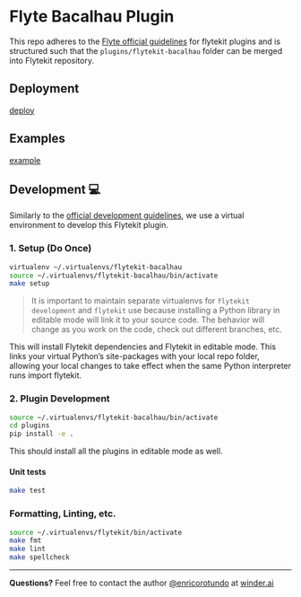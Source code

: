# Flyte Bacalhau Plugin

This repo adheres to the [Flyte official guidelines](https://github.com/flyteorg/flytekit/tree/master/plugins#guidelines-) for flytekit plugins and is structured such that the `plugins/flytekit-bacalhau` folder can be merged into Flytekit repository.

## Deployment

[deploy](./DEPLOYMENT.md)

## Examples

[example](./plugins/flytekit-bacalhau)

## Development :computer:

Similarly to the [official development guidelines](https://docs.flyte.org/projects/flytekit/en/latest/contributing.html#contribute-code), we use a virtual environment to develop this Flytekit plugin.

### 1. Setup (Do Once)

```bash
virtualenv ~/.virtualenvs/flytekit-bacalhau
source ~/.virtualenvs/flytekit-bacalhau/bin/activate
make setup
```

> It is important to maintain separate virtualenvs for `flytekit development` and `flytekit` use because installing a Python library in editable mode will link it to your source code. The behavior will change as you work on the code, check out different branches, etc.

This will install Flytekit dependencies and Flytekit in editable mode. This links your virtual Python’s site-packages with your local repo folder, allowing your local changes to take effect when the same Python interpreter runs import flytekit.


### 2. Plugin Development

```bash
source ~/.virtualenvs/flytekit-bacalhau/bin/activate
cd plugins
pip install -e .
```

This should install all the plugins in editable mode as well.

#### Unit tests

```bash
make test
```

### Formatting, Linting, etc.

```bash
source ~/.virtualenvs/flytekit/bin/activate
make fmt
make lint
make spellcheck
```

---

**Questions?** Feel free to contact the author [@enricorotundo](https://github.com/enricorotundo) at [winder.ai](winder.ai)